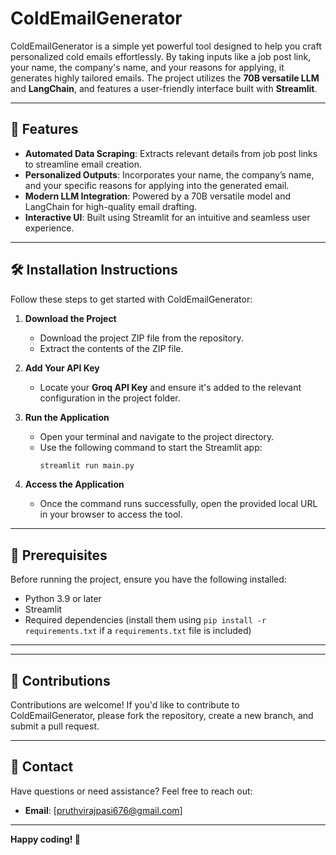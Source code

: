 # ColdEmailGenerator

ColdEmailGenerator is a simple yet powerful tool designed to help you craft personalized cold emails effortlessly. By taking inputs like a job post link, your name, the company's name, and your reasons for applying, it generates highly tailored emails. The project utilizes the **70B versatile LLM** and **LangChain**, and features a user-friendly interface built with **Streamlit**.

---

## 🚀 Features

- **Automated Data Scraping**: Extracts relevant details from job post links to streamline email creation.
- **Personalized Outputs**: Incorporates your name, the company’s name, and your specific reasons for applying into the generated email.
- **Modern LLM Integration**: Powered by a 70B versatile model and LangChain for high-quality email drafting.
- **Interactive UI**: Built using Streamlit for an intuitive and seamless user experience.

---

## 🛠️ Installation Instructions

Follow these steps to get started with ColdEmailGenerator:

1. **Download the Project**  
   - Download the project ZIP file from the repository.  
   - Extract the contents of the ZIP file.

2. **Add Your API Key**  
   - Locate your **Groq API Key** and ensure it's added to the relevant configuration in the project folder.

3. **Run the Application**  
   - Open your terminal and navigate to the project directory.
   - Use the following command to start the Streamlit app:
     ```bash
     streamlit run main.py
     ```

4. **Access the Application**  
   - Once the command runs successfully, open the provided local URL in your browser to access the tool.

---

## 🧰 Prerequisites

Before running the project, ensure you have the following installed:

- Python 3.9 or later
- Streamlit
- Required dependencies (install them using `pip install -r requirements.txt` if a `requirements.txt` file is included)

---

---

## 🤝 Contributions

Contributions are welcome! If you'd like to contribute to ColdEmailGenerator, please fork the repository, create a new branch, and submit a pull request.

---

## 📧 Contact

Have questions or need assistance? Feel free to reach out:

- **Email**: [pruthvirajpasi676@gmail.com]  

---

**Happy coding! 🚀**
